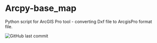 # Arcpy-base_map
Python script for ArcGIS Pro tool - converting Dxf file to ArcgisPro  format file.

![GitHub last commit](https://img.shields.io/github/last-commit/MarekLas/Arcpy-base_map)
